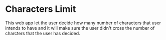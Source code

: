 # Characters Limit

This web app let the user decide how many number of characters that user intends to have and it will make sure the user didn't cross the number of charcters that the user has decided.
